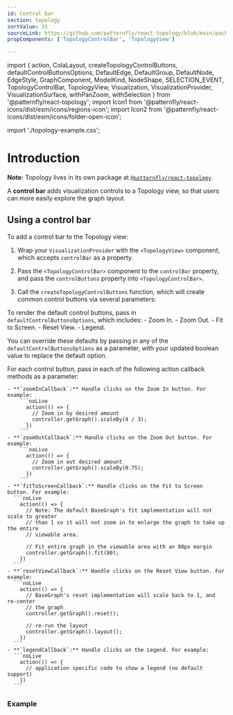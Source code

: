 ```yaml
---
id: Control bar
section: topology
sortValue: 31
sourceLink: https://github.com/patternfly/react-topology/blob/main/packages/module/patternfly-docs/content/examples/TopologyControlBarDemo.tsx
propComponents: ['TopologyControlBar', 'TopologyView']

---
```


import {
  action,
  ColaLayout,
  createTopologyControlButtons,
  defaultControlButtonsOptions,
  DefaultEdge,
  DefaultGroup,
  DefaultNode,
  EdgeStyle,
  GraphComponent,
  ModelKind,
  NodeShape,
  SELECTION_EVENT,
  TopologyControlBar,
  TopologyView,
  Visualization,
  VisualizationProvider,
  VisualizationSurface,
  withPanZoom,
  withSelection
  } from '@patternfly/react-topology';
import Icon1 from '@patternfly/react-icons/dist/esm/icons/regions-icon';
import Icon2 from '@patternfly/react-icons/dist/esm/icons/folder-open-icon';

import './topology-example.css';

# Introduction

**Note:** Topology lives in its own package at [`@patternfly/react-topology`](https://www.npmjs.com/package/@patternfly/react-topology).

A **control bar** adds visualization controls to a Topology view, so that users can more easily explore the graph layout.

## Using a control bar

To add a control bar to the Topology view:

1. Wrap your `VisualizationProvider` with the `<TopologyView>` component, which accepts `controlBar` as a property.

1. Pass the `<TopologyControlBar>` component to the `controlBar` property, and pass the `controlButtons` property into `<TopologyControlBar>`.

1. Call the `createTopologyControlButtons` function, which will create  common control buttons via several parameters:

  To render the default control buttons, pass in `defaultControlButtonsOptions`, which includes:
     - Zoom In.
     - Zoom Out.
     - Fit to Screen.
     - Reset View.
     - Legend.

  You can override these defaults by passing in any of the `defaultControlButtonsOptions` as a parameter, with your updated boolean value to replace the default option.

  For each control button, pass in each of the following action callback methods as a parameter:

    - **`zoomInCallback`:** Handle clicks on the Zoom In button. For example:
        ```noLive
          action(() => {
            // Zoom in by desired amount
            controller.getGraph().scaleBy(4 / 3);
          })
        ```
    - **`zoomOutCallback`:** Handle clicks on the Zoom Out button. For example:
        ```noLive
          action(() => {
            // Zoom in out desired amount
            controller.getGraph().scaleBy(0.75);
          })
        ```
    - **`fitToScreenCallback`:** Handle clicks on the Fit to Screen button. For example:
      ```noLive
        action(() => {
          // Note: The default BaseGraph's fit implementation will not scale to greater
          // than 1 so it will not zoom in to enlarge the graph to take up the entire
          // viewable area.

          // Fit entire graph in the viewable area with an 80px margin
          controller.getGraph().fit(80);
        })
      ```
    - **`resetViewCallback`:** Handle clicks on the Reset View button. For example:
      ```noLive
        action(() => {
          // BaseGraph's reset implementation will scale back to 1, and re-center
          // the graph
          controller.getGraph().reset();

          // re-run the layout
          controller.getGraph().layout();
        })
      ```
    - **`legendCallback`:** Handle clicks on the Legend. For example:
      ```noLive
        action(() => {
          // application specific code to show a legend (no default support)
        })
      ```

### Example

```ts file="./TopologyControlBarDemo.tsx"
```
